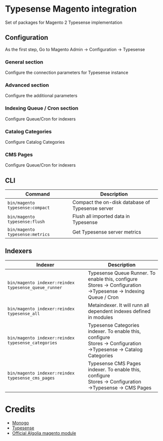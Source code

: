 # Typesense Magento integration

Set of packages for Magento 2 Typesense implementation

## Configuration
As the first step, Go to Magento Admin &rarr; Configuration &rarr; Typesense

### General section
Configure the connection parameters for Typesense instance

### Advanced section
Configure the additional parameters

### Indexing Queue / Cron section
Configure Queue/Cron for indexers

### Catalog Categories
Configure Catalog Categories

### CMS Pages
Configure Queue/Cron for indexers

## CLI

| Command                              | Description                                      |
|--------------------------------------|--------------------------------------------------|
| ```bin/magento typesense:compact```  | Compact the on-disk database of Typesense server |
| ```bin/magento typesense:flush```    | Flush all imported data in Typesense             |
| ```bin/magento typesense:metrics```  | Get Typesense server metrics                     |

## Indexers

| Indexer                                                  | Description                                                                                                                        |
|----------------------------------------------------------|------------------------------------------------------------------------------------------------------------------------------------|
| ```bin/magento indexer:reindex typesense_queue_runner``` | Typesense Queue Runner. To enable this, configure <br/>Stores &rarr; Configuration &rarr;Typesense &rarr; Indexing Queue / Cron    |
| ```bin/magento indexer:reindex typesense_all```          | Metaindexer. It will runn all dependent indexes defined in modules                                                                 |
| ```bin/magento indexer:reindex typesense_categories```   | Typesense Categories indexer. To enable this, configure <br/>Stores &rarr; Configuration &rarr;Typesense &rarr; Catalog Categories |
| ```bin/magento indexer:reindex typesense_cms_pages```    | Typesense CMS Pages indexer. To enable this, configure <br/>Stores &rarr; Configuration &rarr;Typesense &rarr; CMS Pages           |


# Credits
- [Monogo](https://monogo.pl/en)
- [Typesense](https://typesense.org)
- [Official Algolia magento module](https://github.com/algolia/algoliasearch-magento-2)
